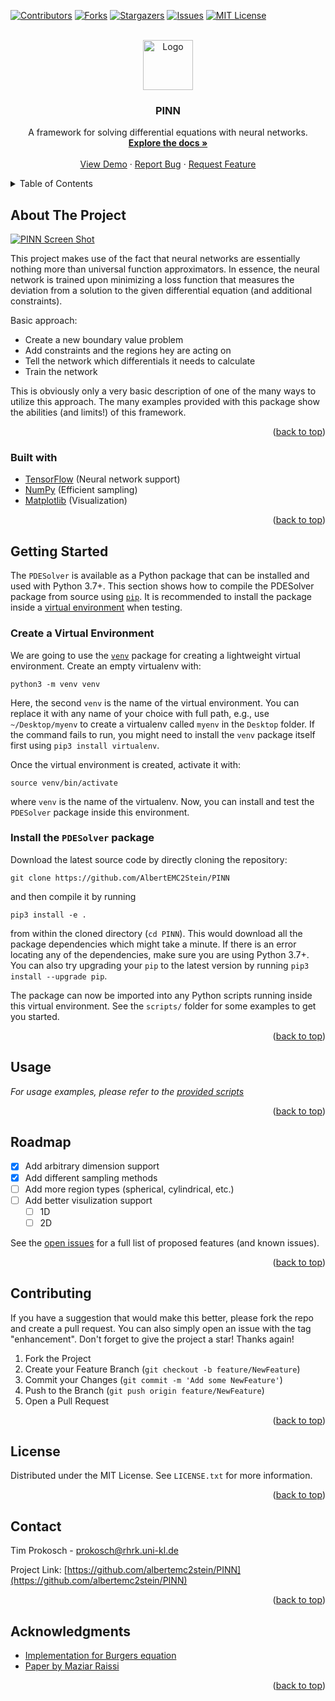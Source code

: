 <div id="top"></div>

[![Contributors][contributors-shield]][contributors-url]
[![Forks][forks-shield]][forks-url]
[![Stargazers][stars-shield]][stars-url]
[![Issues][issues-shield]][issues-url]
[![MIT License][license-shield]][license-url]



<!-- PROJECT LOGO -->
<br />
<div align="center">
  <a href="https://github.com/albertemc2stein/PINN">
    <img src="https://cdn-icons-png.flaticon.com/512/2103/2103633.png" alt="Logo" width="80" height="80">
  </a>

  <h3 align="center">PINN</h3>

  <p align="center">
    A framework for solving differential equations with neural networks.
    <br />
    <a href="https://github.com/albertemc2stein/PINN"><strong>Explore the docs »</strong></a>
    <br />
    <br />
    <a href="https://github.com/albertemc2stein/PINN">View Demo</a>
    ·
    <a href="https://github.com/albertemc2stein/PINN/issues">Report Bug</a>
    ·
    <a href="https://github.com/albertemc2stein/PINN/issues">Request Feature</a>
  </p>
</div>



<!-- TABLE OF CONTENTS -->
<details>
  <summary>Table of Contents</summary>
  <ol>
    <li>
      <a href="#about-the-project">About The Project</a>
      <ul>
        <li><a href="#built-with">Built With</a></li>
      </ul>
    </li>
    <li><a href="#usage">Usage</a></li>
    <li><a href="#roadmap">Roadmap</a></li>
    <li><a href="#contributing">Contributing</a></li>
    <li><a href="#license">License</a></li>
    <li><a href="#contact">Contact</a></li>
  </ol>
</details>



<!-- ABOUT THE PROJECT -->
## About The Project

[![PINN Screen Shot][PINN-Screenshot]](https://en.wikipedia.org/wiki/Physics-informed_neural_networks)

This project makes use of the fact that neural networks are essentially nothing more than universal
function approximators. In essence, the neural network is trained upon minimizing a loss function
that measures the deviation from a solution to the given differential equation (and additional constraints).

Basic approach:
* Create a new boundary value problem
* Add constraints and the regions hey are acting on
* Tell the network which differentials it needs to calculate
* Train the network

This is obviously only a very basic description of one of the many ways to utilize this approach.
The many examples provided with this package show the abilities (and limits!) of this framework.

<p align="right">(<a href="#top">back to top</a>)</p>



### Built with
* [TensorFlow](https://www.tensorflow.org/) (Neural network support)
* [NumPy](https://numpy.org/) (Efficient sampling)
* [Matplotlib](https://matplotlib.org/) (Visualization)

<p align="right">(<a href="#top">back to top</a>)</p>



<!-- GETTING STARTED -->
## Getting Started

The `PDESolver` is available as a Python package that can be installed and used with Python 3.7+. This section shows how to compile the PDESolver package from source using [`pip`](https://pypi.org/project/pip/). It is recommended to install the package inside a [virtual environment](https://docs.python.org/3/tutorial/venv.html) when testing.


### Create a Virtual Environment

We are going to use the [`venv`](https://docs.python.org/3/library/venv.html) package for creating a lightweight virtual environment. Create an empty virtualenv with:

```
python3 -m venv venv
```

Here, the second `venv` is the name of the virtual environment. You can replace it with any name of your choice with full path, e.g., use `~/Desktop/myenv` to create a virtualenv called `myenv` in the `Desktop` folder. If the command fails to run, you might need to install the `venv` package itself first using `pip3 install virtualenv`.

Once the virtual environment is created, activate it with:

```
source venv/bin/activate
```

where `venv` is the name of the virtualenv. Now, you can install and test the `PDESolver` package inside this environment.


### Install the `PDESolver` package

Download the latest source code by directly cloning the repository:

```
git clone https://github.com/AlbertEMC2Stein/PINN
```

and then compile it by running

```
pip3 install -e .
```

from within the cloned directory (`cd PINN`). This would download all the package dependencies which might take a minute. If there is an error locating any of the dependencies, make sure you are using Python 3.7+. You can also try upgrading your `pip` to the latest version by running `pip3 install --upgrade pip`.

The package can now be imported into any Python scripts running inside this virtual environment. See the `scripts/` folder for some examples to get you started.


<p align="right">(<a href="#top">back to top</a>)</p>


<!-- USAGE EXAMPLES -->
## Usage

_For usage examples, please refer to the [provided scripts](https://github.com/AlbertEMC2Stein/PINN/tree/main/scripts)_

<p align="right">(<a href="#top">back to top</a>)</p>



<!-- ROADMAP -->
## Roadmap

- [x] Add arbitrary dimension support
- [x] Add different sampling methods
- [ ] Add more region types (spherical, cylindrical, etc.)
- [ ] Add better visulization support
    - [ ] 1D
    - [ ] 2D

See the [open issues](https://github.com/albertemc2stein/PINN/issues) for a full list of proposed features (and known issues).

<p align="right">(<a href="#top">back to top</a>)</p>



<!-- CONTRIBUTING -->
## Contributing

If you have a suggestion that would make this better, please fork the repo and create a pull request. You can also simply open an issue with the tag "enhancement".
Don't forget to give the project a star! Thanks again!

1. Fork the Project
2. Create your Feature Branch (`git checkout -b feature/NewFeature`)
3. Commit your Changes (`git commit -m 'Add some NewFeature'`)
4. Push to the Branch (`git push origin feature/NewFeature`)
5. Open a Pull Request

<p align="right">(<a href="#top">back to top</a>)</p>



<!-- LICENSE -->
## License

Distributed under the MIT License. See `LICENSE.txt` for more information.

<p align="right">(<a href="#top">back to top</a>)</p>



<!-- CONTACT -->
## Contact

Tim Prokosch - prokosch@rhrk.uni-kl.de

Project Link: [https://github.com/albertemc2stein/PINN](https://github.com/albertemc2stein/PINN)

<p align="right">(<a href="#top">back to top</a>)</p>



<!-- ACKNOWLEDGMENTS -->
## Acknowledgments

* [Implementation for Burgers equation](https://github.com/janblechschmidt/PDEsByNNs/blob/main/PINN_Solver.ipynb)
* [Paper by Maziar Raissi](https://www.sciencedirect.com/science/article/pii/S0021999118307125)


<p align="right">(<a href="#top">back to top</a>)</p>



<!-- MARKDOWN LINKS & IMAGES -->
<!-- https://www.markdownguide.org/basic-syntax/#reference-style-links -->
[contributors-shield]: https://img.shields.io/github/contributors/albertemc2stein/PINN.svg?style=for-the-badge
[contributors-url]: https://github.com/albertemc2stein/PINN/graphs/contributors
[forks-shield]: https://img.shields.io/github/forks/albertemc2stein/PINN.svg?style=for-the-badge
[forks-url]: https://github.com/albertemc2stein/PINN/network/members
[stars-shield]: https://img.shields.io/github/stars/albertemc2stein/PINN.svg?style=for-the-badge
[stars-url]: https://github.com/albertemc2stein/PINN/stargazers
[issues-shield]: https://img.shields.io/github/issues/albertemc2stein/PINN.svg?style=for-the-badge
[issues-url]: https://github.com/albertemc2stein/PINN/issues
[license-shield]: https://img.shields.io/github/license/albertemc2stein/PINN.svg?style=for-the-badge
[license-url]: https://github.com/albertemc2stein/PINN/blob/master/LICENSE.txt
[PINN-screenshot]: https://media.springernature.com/relative-r300-703_m1050/springer-static/image/art%3A10.1038%2Fs42254-021-00314-5/MediaObjects/42254_2021_314_Figc_HTML.png
